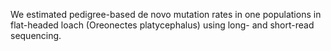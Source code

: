 We estimated pedigree-based de novo mutation rates in one populations in flat-headed loach (Oreonectes platycephalus) using long- and short-read sequencing. 
